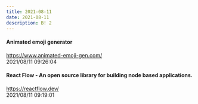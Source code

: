 ```yaml
---
title: 2021-08-11
date: 2021-08-11
description: B! 2
---
```


#### Animated emoji generator
https://www.animated-emoji-gen.com/<br>
2021/08/11 09:26:04<br>


#### React Flow - An open source library for building node based applications.
https://reactflow.dev/<br>
2021/08/11 09:19:01<br>


